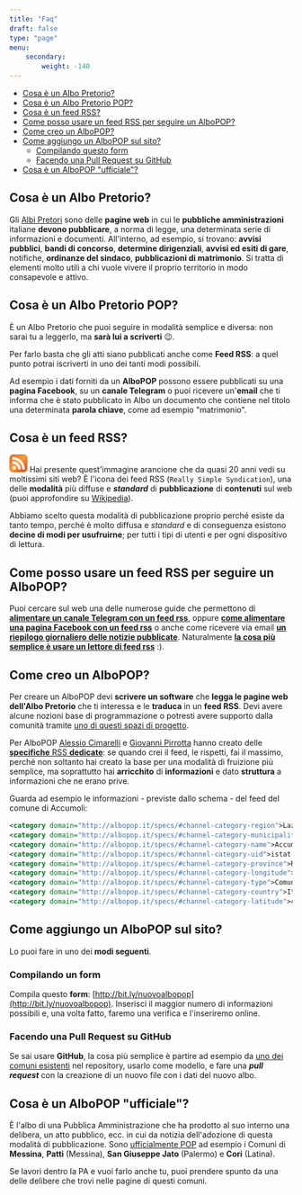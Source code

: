 ```yaml
---
title: "Faq"
draft: false
type: "page"
menu:
    secondary:
        weight: -140
---
```


<!-- TOC -->

- [Cosa è un Albo Pretorio?](#cosa-è-un-albo-pretorio)
- [Cosa è un Albo Pretorio POP?](#cosa-è-un-albo-pretorio-pop)
- [Cosa è un feed RSS?](#cosa-è-un-feed-rss)
- [Come posso usare un feed RSS per seguire un AlboPOP?](#come-posso-usare-un-feed-rss-per-seguire-un-albopop)
- [Come creo un AlboPOP?](#come-creo-un-albopop)
- [Come aggiungo un AlboPOP sul sito?](#come-aggiungo-un-albopop-sul-sito)
    - [Compilando questo form](#compilando-questo-form)
    - [Facendo una Pull Request su GitHub](#facendo-una-pull-request-su-github)
- [Cosa è un AlboPOP "ufficiale"?](#cosa-è-un-albopop-ufficiale)

<!-- /TOC -->

## Cosa è un Albo Pretorio?

Gli [Albi Pretori](https://it.wikipedia.org/wiki/Albo_pretorio) sono delle **pagine web** in cui le **pubbliche amministrazioni** italiane **devono pubblicare**, a norma di legge, una determinata serie di informazioni e documenti. All'interno, ad esempio, si trovano: **avvisi pubblici**, **bandi di concorso**, **determine dirigenziali**, **avvisi ed esiti di gare**, notifiche, **ordinanze del sindaco**, **pubblicazioni di matrimonio**. Si tratta di elementi molto utili a chi vuole vivere il proprio territorio in modo consapevole e attivo. 

## Cosa è un Albo Pretorio POP?

È un Albo Pretorio che puoi seguire in modalità semplice e diversa: non sarai tu a leggerlo, ma **sarà lui a scriverti** 😉.

Per farlo basta che gli atti siano pubblicati anche come **Feed RSS**: a quel punto potrai iscriverti in uno dei tanti modi possibili.

Ad esempio i dati forniti da un **AlboPOP** possono essere pubblicati su una **pagina Facebook**, su un **canale Telegram** o puoi ricevere un'**email** che ti informa che è stato pubblicato in Albo un documento che contiene nel titolo una determinata **parola chiave**, come ad esempio "matrimonio".

## Cosa è un feed RSS?

<img src="/images/FeedRSS.svg" width="32" height="32"> Hai presente quest'immagine arancione che da quasi 20 anni vedi su moltissimi siti web? È l'icona dei feed RSS (`Really Simple Syndication`), una delle **modalità** più diffuse e **_standard_** di **pubblicazione** di **contenuti** sul web (puoi approfondire su [Wikipedia](https://it.wikipedia.org/wiki/RSS)).

Abbiamo scelto questa modalità di pubblicazione proprio perché esiste da tanto tempo, perché è molto diffusa e _standard_ e di conseguenza esistono **decine di modi per usufruirne**; per tutti i tipi di utenti e per ogni dispositivo di lettura.

## Come posso usare un feed RSS per seguire un AlboPOP?

Puoi cercare sul web una delle numerose guide che permettono di [**alimentare un canale Telegram con un feed rss**](https://www.google.it/search?q=alimentare+un+canale+Telegram+con+un+feed+rss&source=lnt&tbs=qdr:y&sa=X&ved=0ahUKEwi--JflmKTfAhXF2aQKHS9bBZsQpwUIJQ&biw=1920&bih=1120), oppure [**come alimentare una pagina Facebook con un feed rss**](https://www.google.it/search?biw=1920&bih=1120&tbs=qdr%3Ay&ei=SDAWXLOlK5D4kwW1qbOIDw&q=pagina+Facebook+da+un+feed+rss&oq=pagina+Facebook+da+un+feed+rss&gs_l=psy-ab.12...5235.8157..10085...0.0..0.145.407.0j3......0....1..gws-wiz.urp9zsEKu1c) o anche come ricevere via email [**un riepilogo giornaliero delle notizie pubblicate**](https://www.google.it/search?biw=1920&bih=1120&tbs=qdr%3Ay&ei=fjAWXIf0CM6SsAeTy6WwAQ&q=ifttt+rss+to+email+digest&oq=ifttt+rss+email&gs_l=psy-ab.1.2.0i203j0i22i30l3.63727.71497..74036...0.0..0.158.2030.0j15....2..0....1..gws-wiz.......0j35i39j0i131j0i67j0i20i263.nHHlT9TaaZA). Naturalmente [**la cosa più semplice è usare un lettore di feed rss**](https://www.google.it/search?biw=1920&bih=1120&tbs=qdr%3Ay&ei=yDAWXP7ONobhkgXT1bC4CA&q=lettore+feed+rss&oq=lettore+feed+rss&gs_l=psy-ab.3..0l3j0i22i30l3.103170.107036..107420...0.0..0.157.2154.0j16....2..0....1..gws-wiz.......35i39j0i131j0i67j0i131i67j0i20i263.NRS7xIFc3vs) :).


## Come creo un AlboPOP?

Per creare un AlboPOP devi **scrivere un software** che **legga le pagine web dell'Albo Pretorio** che ti interessa e le **traduca** in un **feed RSS**. Devi avere alcune nozioni base di programmazione o potresti avere supporto dalla comunità tramite [uno di questi spazi di progetto](/discuti). 

Per AlboPOP [Alessio Cimarelli](https://twitter.com/jenkin27) e [Giovanni Pirrotta](https://twitter.com/gpirrotta) hanno creato delle [**specifiche** RSS **dedicate**](/specs/): se quando crei il feed, le rispetti, fai il massimo, perché non soltanto hai creato la base per una modalità di fruizione più semplice, ma soprattutto hai **arricchito** di **informazioni** e dato **struttura** a informazioni che ne erano prive.

Guarda ad esempio le informazioni - previste dallo schema - del feed del comune di Accumoli:

```XML
<category domain="http://albopop.it/specs/#channel-category-region">Lazio</category>
<category domain="http://albopop.it/specs/#channel-category-municipality">Accumoli</category>
<category domain="http://albopop.it/specs/#channel-category-name">Accumoli</category>
<category domain="http://albopop.it/specs/#channel-category-uid">istat:057001</category>
<category domain="http://albopop.it/specs/#channel-category-province">Rieti</category>
<category domain="http://albopop.it/specs/#channel-category-longitude">13.247683</category>
<category domain="http://albopop.it/specs/#channel-category-type">Comune</category>
<category domain="http://albopop.it/specs/#channel-category-country">Italia</category>
<category domain="http://albopop.it/specs/#channel-category-latitude">42.694141</category>
```

## Come aggiungo un AlboPOP sul sito?

Lo puoi fare in uno dei **modi seguenti**.

### Compilando un form

Compila questo **form**: [http://bit.ly/nuovoalbopop](http://bit.ly/nuovoalbopop). Inserisci il maggior numero di informazioni possibili e, una volta fatto, faremo una verifica e l'inseriremo online.

### Facendo una Pull Request su GitHub

Se sai usare **GitHub**, la cosa più semplice è partire ad esempio da [uno dei comuni esistenti](https://github.com/ondata/albopopTwoDotZero/tree/develop/content/comune) nel repository, usarlo come modello, e fare una **_pull request_** con la creazione di un nuovo file con i dati del nuovo albo.

## Cosa è un AlboPOP "ufficiale"?

È l'albo di una Pubblica Amministrazione che ha prodotto al suo interno una delibera, un atto pubblico, ecc. in cui da notizia dell'adozione di questa modalità di pubblicazione. Sono [ufficialmente POP](/ufficiale) ad esempio i Comuni di **Messina**, **Patti** (Messina), **San Giuseppe Jato** (Palermo) e **Cori** (Latina).

Se lavori dentro la PA e vuoi farlo anche tu, puoi prendere spunto da una delle delibere che trovi nelle pagine di questi comuni.

